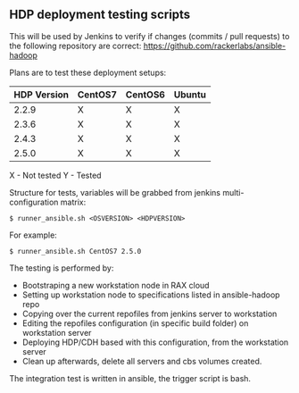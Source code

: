 ## HDP deployment testing scripts

This will be used by Jenkins to verify if changes (commits / pull requests) to the following repository are correct:
https://github.com/rackerlabs/ansible-hadoop

Plans are to test these deployment setups:


| HDP Version  | CentOS7 | CentOS6 | Ubuntu |
| ------------ | ------- | ------ | ------- |
| 2.2.9  | X  | X  | X  | X  |
| 2.3.6  | X  | X  | X  | X  |
| 2.4.3  | X  | X  | X  | X  |
| 2.5.0  | X  | X  | X  | X  |


X - Not tested
Y - Tested


Structure for tests, variables will be grabbed from jenkins multi-configuration matrix:

```
$ runner_ansible.sh <OSVERSION> <HDPVERSION>
```


For example:

```
$ runner_ansible.sh CentOS7 2.5.0
```


The testing is performed by: 
* Bootstraping a new workstation node in RAX cloud
* Setting up workstation node to specifications listed in ansible-hadoop repo
* Copying over the current repofiles from jenkins server to workstation
* Editing the repofiles configuration (in specific build folder) on workstation server
* Deploying HDP/CDH based with this configuration, from the workstation server
* Clean up afterwards, delete all servers and cbs volumes created.

The integration test is written in ansible, the trigger script is bash.


